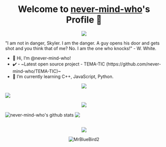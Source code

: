 <p align="center">
  <h1 align="center">Welcome to <a href="https://github.com/never-mind-who">never-mind-who</a>'s Profile 👋</h1>
</p>
<p align="center">
  <a align="center" href="https://github.com/DenverCoder1/readme-typing-svg"><img src="https://raw.githubusercontent.com/never-mind-who/read-me/main/images/never-mind-who.png"></a>
</p>
<p>"I am not in danger, Skyler. I am the danger. A guy opens his door and gets shot and you think that of me? No. I am the one who knocks!" - W. White.
</p>
<ul>
  <li>👋 Hi, I’m @never-mind-who!</li>
  <li>✔️・~Latest open source project - TEMA-TIC (https://github.com/never-mind-who/TEMA-TIC)~</li>
  <li>🌱 I’m currently learning C++, JavaScript, Python.</li>
</li>
</ul>


<p align="center">
  <a align="center"><img src="https://raw.githubusercontent.com/never-mind-who/read-me/main/images/POPULAR%20PROJECTS.png"></a>
</p>

<a href="https://github.com/never-mind-who/TEMA-TIC">
 
  <img align="center" src="https://github-readme-stats.vercel.app/api/pin/?theme=dark&username=never-mind-who&repo=TEMA-TIC" />
</a>    
<br>
<p align="center">
  <a align="center"><img src="https://raw.githubusercontent.com/never-mind-who/read-me/main/images/STATS.png"></a>
</p>


<a>
  <img align="center" src="https://github-readme-stats.vercel.app/api?username=never-mind-who&theme=dark&icon_color=fff&show_icons=true" alt="never-mind-who's github stats" />
</a>
<a>
  <img align="center" src="https://github-readme-stats.vercel.app/api/top-langs?username=never-mind-who&count_private=true&hide=procfile,css&theme=dark&border_color=fff&cache_seconds=1800&layout=compact&langs_count=10&show_icons=True&custom_title=Most Used Coding Languages"" />
</a>
<br />
<br />
<p align="center">
  <a align="center"><img src="https://raw.githubusercontent.com/never-mind-who/read-me/main/images/Discord.png"></a>
</p>
<p align="center">
  <img align="center" src="https://discord.c99.nl/widget/theme-3/307967196393504781.png" alt="MrBlueBird2" />
</p>
